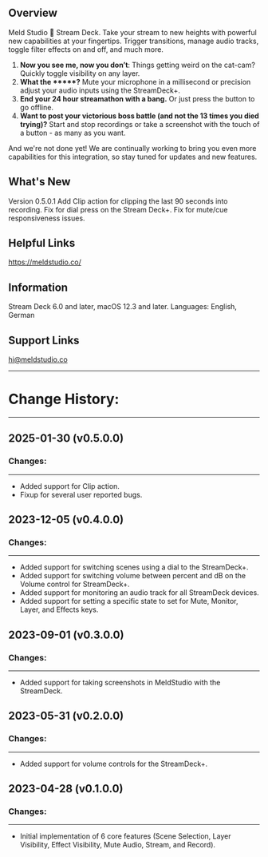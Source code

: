 
## Overview

Meld Studio 💙 Stream Deck. Take your stream to new heights with powerful new capabilities at your fingertips. Trigger transitions, manage audio tracks, toggle filter effects on and off, and much more. 

1. **Now you see me, now you don’t**: Things getting weird on the cat-cam? Quickly toggle visibility on any layer.
2. **What the \*\*\*\*\*?** Mute your microphone in a millisecond or precision adjust your audio inputs using the StreamDeck+.
4. **End your 24 hour streamathon with a bang.** Or just press the button to go offline.
5. **Want to post your victorious boss battle (and not the 13 times you died trying)?** Start and stop recordings or take a screenshot with the touch of a button - as many as you want.

And we're not done yet! We are continually working to bring you even more capabilities for this integration, so stay tuned for updates and new features.

## What's New

Version 0.5.0.1
Add Clip action for clipping the last 90 seconds into recording.
Fix for dial press on the Stream Deck+.
Fix for mute/cue responsiveness issues.

## Helpful Links

https://meldstudio.co/

## Information

Stream Deck 6.0 and later, macOS 12.3 and later.
Languages: English, German

## Support Links

hi@meldstudio.co 


------------
# Change History:
------------

## 2025-01-30 (v0.5.0.0)
### Changes:
-----------
- Added support for Clip action.
- Fixup for several user reported bugs.


## 2023-12-05 (v0.4.0.0)
### Changes:
-----------
- Added support for switching scenes using a dial to the StreamDeck+.
- Added support for switching volume between percent and dB on the Volume control for StreamDeck+.
- Added support for monitoring an audio track for all StreamDeck devices.
- Added support for setting a specific state to set for Mute, Monitor, Layer, and Effects keys.


## 2023-09-01 (v0.3.0.0)
### Changes:
-----------
- Added support for taking screenshots in MeldStudio with the StreamDeck.


## 2023-05-31 (v0.2.0.0)
### Changes:
-----------
- Added support for volume controls for the StreamDeck+.


## 2023-04-28 (v0.1.0.0)
### Changes:
-----------
- Initial implementation of 6 core features (Scene Selection, Layer Visibility, Effect Visibility, Mute Audio, Stream, and Record).



